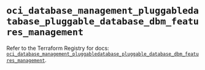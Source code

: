 # `oci_database_management_pluggabledatabase_pluggable_database_dbm_features_management`

Refer to the Terraform Registry for docs: [`oci_database_management_pluggabledatabase_pluggable_database_dbm_features_management`](https://registry.terraform.io/providers/oracle/oci/6.18.0/docs/resources/database_management_pluggabledatabase_pluggable_database_dbm_features_management).
